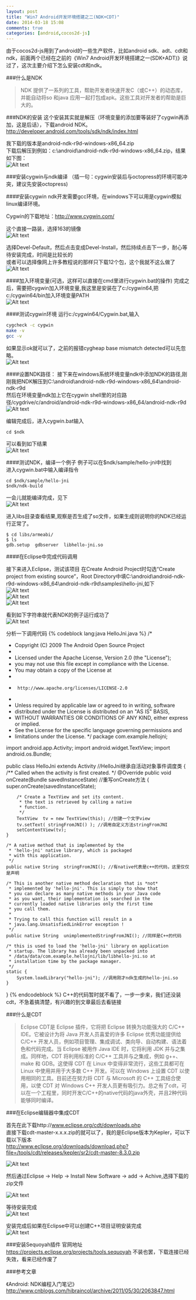 ```yaml
---
layout: post
title: "Win7 Android开发环境搭建之二(NDK+CDT)"
date: 2014-03-18 15:08
comments: true
categories: [android,cocos2d-js]
---
```


由于cocos2d-js用到了android的一些生产软件，比如android sdk、adt、cdt和ndk，前面两个已经在之前的《Win7 Android开发环境搭建之一(SDK+ADT)》说过了，这次主要介绍下怎么安装cdt和ndk。

<!-- more -->

###什么是NDK
> NDK 提供了一系列的工具，帮助开发者快速开发C（或C++）的动态库，并能自动将so 和java 应用一起打包成apk。这些工具对开发者的帮助是巨大的。

###NDK的安装
这个安装其实就是解压（环境变量的添加要等装好了cygwin再添加，这是后话），下载android NDK。http://developer.android.com/tools/sdk/ndk/index.html

我下载的版本是android-ndk-r9d-windows-x86_64.zip<br>
下载后解压到例如：c:\android\android-ndk-r9d-windows-x86_64.zip，结果如下图：<br>
![Alt text](/images/evoup/android_cdt_ndk/01.png)

###安装cygwin与ndk编译
（插一句：cygwin安装后与octopress的环境可能冲突，建议先安装octopress)

####安装cygwin
ndk开发需要gcc环境，在windows下可以用是cygwin模拟linux编译环境。

Cygwin的下载地址：http://www.cygwin.com/

这个直接一路装，选择163的镜像<br>
![Alt text](/images/evoup/android_cdt_ndk/02.png)

选择Devel-Default，然后点击变成Devel-Install，然后持续点击下一步，耐心等待安装完成，时间是比较长的<br>
或者可以选择像网上许多教程说的那样只下载12个包，这个我就不这么做了<br>
![Alt text](/images/evoup/android_cdt_ndk/03.png)

####加入环境变量(可选，这样可以直接在cmd里进行cygwin.bat的操作)
完成之后，需要把cygwin加入环境变量,我这里是安装在了c:/cygwin64,把c:/cygwin64/bin加入环境变量PATH<br>
![Alt text](/images/evoup/android_cdt_ndk/04.png)

####测试cygwin环境
运行c:/cygwin64/Cygwin.bat,输入
```sh
cygcheck -c cygwin
make -v
gcc -v
```

如果显示ok就可以了，之前的报错cygheap base mismatch detected可以先忽略。<br>
![Alt text](/images/evoup/android_cdt_ndk/05.png)

####设置NDK路径：
接下来在windows系统环境变量ndk中添加NDK的路径,刚刚我把NDK解压到C:\android\android-ndk-r9d-windows-x86_64\android-ndk-r9d<br>
然后在环境变量ndk加上它在cygwin shell里的对应路径/cygdrive/c/android/android-ndk-r9d-windows-x86_64/android-ndk-r9d<br>
![Alt text](/images/evoup/android_cdt_ndk/06.png)

编辑完成后，进入cygwin.bat输入<br>
```
cd $ndk
```
可以看到如下结果<br>
![Alt text](/images/evoup/android_cdt_ndk/07.png)

####测试NDK，编译一个例子
例子可以在$ndk/sample/hello-jni中找到<br>
进入cygwin.bat中输入编译指令
```
cd $ndk/sample/hello-jni
$ndk/ndk-build
```
一会儿就能编译完成，见下<br>
![Alt text](/images/evoup/android_cdt_ndk/08.png)

进入libs目录查看结果,观察是否生成了so文件，如果生成则说明你的NDK已经运行正常了。<br>
```
$ cd libs/armeabi/
$ ls
gdb.setup  gdbserver  libhello-jni.so
```

####在Eclipse中完成代码调用

接下来进入Eclipse，测试该项目
在Create Android Project时勾选“Create project from existing source”，Root Directory中填C:\android\android-ndk-r9d-windows-x86_64\android-ndk-r9d\samples\hello-jni,如下<br>
![Alt text](/images/evoup/android_cdt_ndk/09.png)<br>
![Alt text](/images/evoup/android_cdt_ndk/10.png)<br>
![Alt text](/images/evoup/android_cdt_ndk/11.png)<br>

看到如下字符串就代表NDK的例子运行成功了<br>
![Alt text](/images/evoup/android_cdt_ndk/12.png)

分析一下调用代码
{% codeblock lang:java HelloJni.java %}
/*
 * Copyright (C) 2009 The Android Open Source Project
 *
 * Licensed under the Apache License, Version 2.0 (the "License");
 * you may not use this file except in compliance with the License.
 * You may obtain a copy of the License at
 *
 *      http://www.apache.org/licenses/LICENSE-2.0
 *
 * Unless required by applicable law or agreed to in writing, software
 * distributed under the License is distributed on an "AS IS" BASIS,
 * WITHOUT WARRANTIES OR CONDITIONS OF ANY KIND, either express or implied.
 * See the License for the specific language governing permissions and
 * limitations under the License.
 */
package com.example.hellojni;

import android.app.Activity;
import android.widget.TextView;
import android.os.Bundle;


public class HelloJni extends Activity //HelloJni继承自活动对象事件调度类
{
    /** Called when the activity is first created. */
    @Override
    public void onCreate(Bundle savedInstanceState) //重写onCreate方法
    {
        super.onCreate(savedInstanceState);

        /* Create a TextView and set its content.
         * the text is retrieved by calling a native
         * function.
         */
        TextView  tv = new TextView(this); //创建一个文字view
        tv.setText( stringFromJNI() ); //调用自定义方法stringFromJNI
        setContentView(tv);
    }

    /* A native method that is implemented by the
     * 'hello-jni' native library, which is packaged
     * with this application.
     */
    public native String  stringFromJNI(); //有native代表是c++的代码，这里仅仅是声明

    /* This is another native method declaration that is *not*
     * implemented by 'hello-jni'. This is simply to show that
     * you can declare as many native methods in your Java code
     * as you want, their implementation is searched in the
     * currently loaded native libraries only the first time
     * you call them.
     *
     * Trying to call this function will result in a
     * java.lang.UnsatisfiedLinkError exception !
     */
    public native String  unimplementedStringFromJNI(); //同样是C++的代码

    /* this is used to load the 'hello-jni' library on application
     * startup. The library has already been unpacked into
     * /data/data/com.example.hellojni/lib/libhello-jni.so at
     * installation time by the package manager.
     */
    static {
        System.loadLibrary("hello-jni"); //调用刚才ndk生成的hello-jni.so
    }
}
{% endcodeblock %}
C++的代码暂时就不看了，一步一步来，我们还没装cdt，不急着搞清楚，有兴趣的到文章最后去看链接

###什么是CDT
> Eclipse CDT是 Eclipse 插件，它将把 Eclipse 转换为功能强大的 C/C++ IDE。它被设计为将 Java 开发人员喜爱的许多 Eclipse 优秀功能提供给 C/C++ 开发人员，例如项目管理、集成调试、类向导、自动构建、语法着色和代码完成。当 Eclipse 被用作 Java IDE 时，它将利用 JDK 并与之集成。同样地，CDT 将利用标准的 C/C++ 工具并与之集成，例如 g++、make 和 GDB。这使得 CDT 在 Linux 中变得非常流行，这些工具都可在 Linux 中使用并用于大多数 C++ 开发。可以在 Windows 上设置 CDT 以使用相同的工具。目前还在努力将 CDT 与 Microsoft 的 C++ 工具结合使用，以使 CDT 对 Windows C++ 开发人员更有吸引力。总之有了cdt，可以在一个工程里，同时开发C/C++的native代码的java外壳，并且2种代码能够同时编译。

###在Eclipse编辑器中集成CDT

首先在此下载http://www.eclipse.org/cdt/downloads.php<br>
直接下载cdt-master-x.x.x.zip的就可以了，我的是Eclipse版本为Kepler，可以下载以下版本<br>
http://www.eclipse.org/downloads/download.php?file=/tools/cdt/releases/kepler/sr2/cdt-master-8.3.0.zip

![Alt text](/images/evoup/android_cdt_ndk/13.png)

然后通过Eclipse -> Help -> Install New Software -> add -> Achive,选择下载的zip文件

![Alt text](/images/evoup/android_cdt_ndk/14.png)

等待安装完成<br>
![Alt text](/images/evoup/android_cdt_ndk/15.png)

安装完成后如果在Eclipse中可以创建C++项目证明安装完成<br>
![Alt text](/images/evoup/android_cdt_ndk/16.png)

###安装Sequoyah插件
官网地址
https://projects.eclipse.org/projects/tools.sequoyah
不装也罢，下载连接已经失效，看来已经作废了




###参考文章

《Android: NDK编程入门笔记》
http://www.cnblogs.com/hibraincol/archive/2011/05/30/2063847.html

